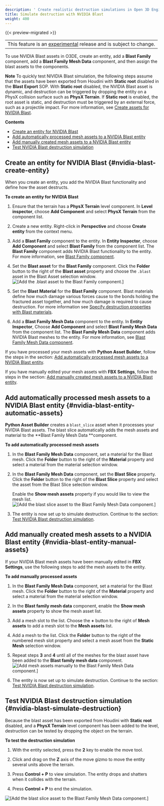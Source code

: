 ```yaml
---
description: ' Create realistic destruction simulations in Open 3D Engine with NVIDIA Blast. '
title: Simulate destruction with NVIDIA Blast
weight: 400
---
```


{{< preview-migrated >}}

|  |
| --- |
| This feature is an [experimental](/docs/userguide/ly-glos-chap#experimental) release and is subject to change\.  |

To use NVIDIA Blast assets in O3DE, create an entity, add a **Blast Family** component, add a **Blast Family Mesh Data** component, and then assign the blast assets to the components\.

**Note**
To quickly test NIVIDIA Blast simulation, the following steps assume that the assets have been exported from Houdini with **Static root** disabled in the **Blast Export** SOP\. With **Static root** disabled, the NVIDIA Blast asset is dynamic, and destruction can be triggered by dropping the entity on a PhysX collision surface such as **PhysX Terrain**\. If **Static root** is enabled, the root asset is static, and destruction must be triggered by an external force, such as a projectile impact\.
For more information, see [Create assets for NVIDIA Blast](/docs/user-guide/interactivity/physics/nvidia-blast/create-blast-asset.md)\.

**Contents**
+ [Create an entity for NVIDIA Blast](#nvidia-blast-create-entity)
+ [Add automatically processed mesh assets to a NVIDIA Blast entity](#nvidia-blast-entity-automatic-assets)
+ [Add manually created mesh assets to a NVIDIA Blast entity](#nvidia-blast-entity-manual-assets)
+ [Test NVIDIA Blast destruction simulation](#nvidia-blast-simulate-destruction)

## Create an entity for NVIDIA Blast {#nvidia-blast-create-entity}

When you create an entity, you add the NVIDIA Blast functionality and define how the asset destructs\.

**To create an entity for NVIDIA Blast**

1. Ensure that the terrain has a **PhysX Terrain** level component\. In **Level inspector**, choose **Add Component** and select **PhysX Terrain** from the component list\.

1. Create a new entity\. Right\-click in **Perspective** and choose **Create entity** from the context menu\.

1. Add a **Blast Family** component to the entity\. In **Entity Inspector**, choose **Add Component** and select **Blast Family** from the component list\. The **Blast Family** component adds NVIDIA Blast functionality to the entity\. For more information, see [Blast Family component](/docs/user-guide/components/reference/destruction/blast-family/)\.

1. Set the **Blast asset** for the **Blast Family** component\. Click the **Folder** button to the right of the **Blast asset** property and choose the `.blast` asset in the Blast Asset selection window\.
![\[Add the .blast asset to the Blast Family component.\]](/images/user-guide/physx/blast/ui-blast-add-blast-asset.png)

1. Set the **Blast Material** for the **Blast Family** component\. Blast materials define how much damage various forces cause to the bonds holding the fractured asset together, and how much damage is required to cause destruction\. For more information see [Specify destruction properties with Blast materials](/docs/user-guide/interactivity/physics/nvidia-blast/materials.md)\.

1. Add a **Blast Family Mesh Data** component to the entity\. In **Entity Inspector**, Choose **Add Component** and select **Blast Family Mesh Data** from the component list\. The **Blast Family Mesh Data** component adds NVIDIA Blast meshes to the entity\. For more information, see [Blast Family Mesh Data component](/docs/user-guide/components/reference/destruction/blast-family-mesh-data/)\.

If you have processed your mesh assets with **Python Asset Builder**, follow the steps in the section: [Add automatically processed mesh assets to a NVIDIA Blast entity](#nvidia-blast-entity-automatic-assets)\.

If you have manually edited your mesh assets with **FBX Settings**, follow the steps in the section: [Add manually created mesh assets to a NVIDIA Blast entity](#nvidia-blast-entity-manual-assets)\.

## Add automatically processed mesh assets to a NVIDIA Blast entity {#nvidia-blast-entity-automatic-assets}

**Python Asset Builder** creates a `blast_slice` asset when it processes your NVIDIA Blast assets\. The blast slice automatically adds the mesh assets and material to the **Blast Family Mesh Data **component\.

**To add automatically processed mesh assets**

1. In the **Blast Family Mesh Data** component, set a material for the Blast mesh\. Click the **Folder** button to the right of the **Material** property and select a material from the material selection window\.

1. In the **Blast Family Mesh Data** component, set the **Blast Slice** property\. Click the **Folder** button to the right of the **Blast Slice** property and select the asset from the Blast Slice selection window\.

   Enable the **Show mesh assets** property if you would like to view the mesh list\.
![\[Add the blast slice asset to the Blast Family Mesh Data component.\]](/images/user-guide/physx/blast/ui-blast-add-blast-mesh-data.png)

1. The entity is now set up to simulate destruction\. Continue to the section: [Test NVIDIA Blast destruction simulation](#nvidia-blast-simulate-destruction)\.

## Add manually created mesh assets to a NVIDIA Blast entity {#nvidia-blast-entity-manual-assets}

If your NVIDIA Blast mesh assets have been manually edited in **FBX Settings**, use the following steps to add the mesh assets to the entity\.

**To add manually processed assets**

1. In the **Blast Family Mesh Data** component, set a material for the Blast mesh\. Click the **Folder** button to the right of the **Material** property and select a material from the material selection window\.

1. In the **Blast family mesh data** component, enable the **Show mesh assets** property to show the mesh asset list\.

1. Add a mesh slot to the list\. Choose the **\+** button to the right of **Mesh assets** to add a mesh slot to the **Mesh assets** list\.

1. Add a mesh to the list\. Click the **Folder** button to the right of the numbered mesh slot property and select a mesh asset from the **Static Mesh** selection window\.

1. Repeat steps **3** and **4** until all of the meshes for the blast asset have been added to the **Blast family mesh data** component\.
![\[Add mesh assets manually to the Blast Family Mesh Data component.\]](/images/user-guide/physx/blast/ui-blast-family-mesh-data-add-mesh.png)

1. The entity is now set up to simulate destruction\. Continue to the section: [Test NVIDIA Blast destruction simulation](#nvidia-blast-simulate-destruction)\.

## Test NVIDIA Blast destruction simulation {#nvidia-blast-simulate-destruction}

Because the blast asset has been exported from Houdini with **Static root** disabled, and a **PhysX Terrain** level component has been added to the level, destruction can be tested by dropping the object on the terrain\.

**To test the destruction simulation**

1. With the entity selected, press the **2** key to enable the move tool\.

1. Click and drag on the **Z** axis of the move gizmo to move the entity several units above the terrain\.

1.  Press **Control \+ P** to view simulation\. The entity drops and shatters when it collides with the terrain\.

1.  Press **Control \+ P** to end the simulation\.

![\[Add the blast slice asset to the Blast Family Mesh Data component.\]](/images/user-guide/physx/blast/anim-nvidia-blast-view-simulation.gif)
